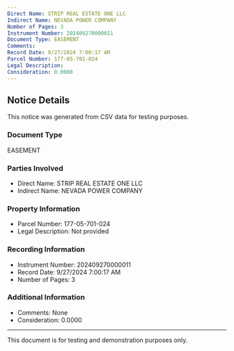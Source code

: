 ```yaml
---
Direct Name: STRIP REAL ESTATE ONE LLC
Indirect Name: NEVADA POWER COMPANY
Number of Pages: 3
Instrument Number: 202409270000011
Document Type: EASEMENT
Comments: 
Record Date: 9/27/2024 7:00:17 AM
Parcel Number: 177-05-701-024
Legal Description: 
Consideration: 0.0000
---
```


## Notice Details

This notice was generated from CSV data for testing purposes.

### Document Type
EASEMENT

### Parties Involved
- Direct Name: STRIP REAL ESTATE ONE LLC
- Indirect Name: NEVADA POWER COMPANY

### Property Information
- Parcel Number: 177-05-701-024
- Legal Description: Not provided

### Recording Information
- Instrument Number: 202409270000011
- Record Date: 9/27/2024 7:00:17 AM
- Number of Pages: 3

### Additional Information
- Comments: None
- Consideration: 0.0000

---

This document is for testing and demonstration purposes only.
